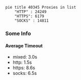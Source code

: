 
```mermaid
pie title 40345 Proxies in list
    "HTTP" : 24249
    "HTTPS": 6179
    "SOCKS" : 14811
```

### Some Info
#### Average Timeout

- mixed: 3.0s
- http: 1.5s
- https: 8.6s
- socks: 6.5s